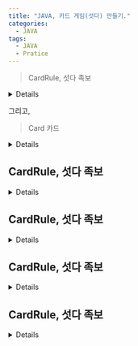 ```yaml
---
title: "JAVA, 카드 게임(섯다) 만들기."
categories:
  - JAVA
tags:
  - JAVA
  - Pratice
---
```



>CardRule, 섯다 족보

<details>
<summmary>접기/펼치기</summary>
<div markdown="1">
    public class CardRule {
    
 * C3C8      3000
 * C1C3 C1C8 2000
 * CTST x100 1000
 * CXSX x100 X00
 * C1S2 C2S1 99   알리
 * C1S4 S1C4 98   독사  
 * C1S9 S9C1 97   삥
 * C1ST STC1 96   장삥
 * CTS4 STC4 95   장사
 * C4S6 S4C6 94   세륙
 * 끗 X 10
 */

>카드게임은 족보(어떤 카드가 더 높고 낮은가를 정한게임룰)을 갖는다, 섯다는 두장의 카드를 이용하여 게임을 한다.

	public int toV(Card c) {
		int count=0;
		switch(c.getCardVal().charAt(1)) {
		case 'A' : count = 1; break;
		case 'T':count = 10; break;
		default : count = c.getCardVal().charAt(1)-'0'; break;
		}
		return count;
	}

>카드값의 문자열에서 값을 정수로 변환한다. 'A'는 1로, 'T'는 10으로, '2'~'9'는 2~9로 변환한다.

	public boolean isLight(Card c) { 
        
>광 모든 SUIT가 C

		boolean isL = false;
		if(c.getCardVal().charAt(0)=='C') {
			isL=true;
		}
		return isL;
	}

>같은 슈트(suit) 'C'라면 광땡의 대상이 된다.
>>광(C)이면서 밸류가 1,3,8 -> C1 C3 C8

	private boolean is138(Card c) {
		boolean isC= false;
		if(isLight(c)) {
			if(c.getCardVal().charAt(1)=='1'|| c.getCardVal().charAt(1)=='3' || c.getCardVal().charAt(1)=='8') {
				isC=true;
			}
		}
		return isC;
	}
    
>1,3,8이면 광땡이다.
>>광땡일때 값을 구한다.

 public int rule(Card c1, Card c2) {
		int count = 0;
		if(is138(c1) && is138(c2)) { 
            
>C1 C3 C8은 광
>>광처리 1, 3, 8

			if((toV(c1)*toV(c2)==24)&&(toV(c1)+toV(c2)==11)) {
				count= 3000;
			}

>곱해서 24, 더해서 11은 3 또는 8이므로 38광땡이고 값은 3000이다.

			else if((toV(c1)*toV(c2)==3)&&(toV(c1)+toV(c2)==4)	) {
				count = 2000;
			}

>곱해서 3 더해서 3는 1또는 3뿐이므로 13광땡이고 값은 2000이다.

			else if((toV(c1)*toV(c2)==8)&&toV(c1)+toV(c2)==9) {
				count=2000;
			}

>곱해서 8 더해서 9는 1또는 8이므로 18광땡이고 값은 2000이다.

		}
		else { 
            
>땡처리

			if((toV(c1)==toV(c2))) {
                
>10,10 -> 1000

				count= toV(c1)*100;
			}

>곱해서 2 더해서 3은 1또는 2뿐이므로 12알리이고 값은 99이다.

		else if((toV(c2)*toV(c2)==4)&&(toV(c1)+toV(c2)==5)){
			count=98;
		}

>곱해서 4 더해서 5는 1또는 5뿐이므로 14독사이고 값은 98이다.

		else if((toV(c1)*toV(c2)==9)&&(toV(c1)+toV(c2)==10)) {
			count=97;
		}

>곱해서 9 더해서 10은 1또는 9뿐이므로 19뺑이고 값은 97이다.
    
		else if((toV(c1)*toV(c2)==10)&&(toV(c1)+toV(c2)==11)) {
			count=96;
		}
		else if((toV(c1)*toV(c2)==40)&&(toV(c1)+toV(c2)==14)) { //4 10
			count = 95;
		}
		else if((toV(c1)*toV(c2)==24)&&(toV(c1)+toV(c2)==10)) {//4 5
			count=94;
		}
		else {
			count=((toV(c1)+toV(c2))%10)*10;
		}

>모두 아니면 끗으로 두 카드값의 일의 자리에 10을 곱한다 7 8 은 15이고 일의자리 5x10은 50점이며 5끗이

	}
return count;
 }
}

</div>
</details>

그리고,

>Card 카드

<details>
<summmary>접기/펼치기</summary>
<div markdown="1">

public class Card {
 private String cardVal; //H8
 public String getCardVal() {
	return cardVal;
 }
 public Card() {
	int deck=(int)(Math.random()*CardUtil.SUIT.length); 
    
>0~1

	int suit=(int)(Math.random()*CardUtil.VALU.length); 
    
>0~9

>임의의 카드 값을 갖는다. H6

	cardVal=CardUtil.SUIT[deck]+CardUtil.VALU[suit];
 }

>테스트용

 public Card(String s) {
	this.cardVal=s;  
    
>문자열은 값 복사

 }

>복사 생성자

 public Card(Card c) {
	this(c.getCardVal());  
    
>문자열은 값 복사
>>this.cardVal=c.getCardVal(); //동일

 }
 @Override
 public String toString() {
	return "[" + cardVal + "]";
 }

>Eclipse-Source-Generate hashCode() and equals()를 이용하여 자동으로 만들자

 @Override
 public int hashCode() {
	final int prime = 31;
	int result = 1;
	result = prime * result + ((cardVal == null) ? 0 : cardVal.hashCode());
	return result;
 }

>소스를 정리하면  카드값과 카드값을 일대일로 비교한다.

 @Override
 public boolean equals(Object obj) {
	Card cb=(Card)obj; 
	if(cardVal.equals(cb.getCardVal())){
		return true;
	}else{
		return false;
	}
 } 

>추가된 static 비교 기준 메서드

 public static int compareCard(Card c1, Card c2){
	return c1.getCardVal().compareTo(c2.getCardVal());
 }
 public static int compareRCard(Card c1, Card c2){
	return -c1.getCardVal().compareTo(c2.getCardVal());
 }
}
</div>
</details>

## CardRule, 섯다 족보

<details>
<summmary>접기/펼치기</summary>

</details>

## CardRule, 섯다 족보

<details>
<summmary>접기/펼치기</summary>

</details>

## CardRule, 섯다 족보

<details>
<summmary>접기/펼치기</summary>

</details>

## CardRule, 섯다 족보

<details>
<summmary>접기/펼치기</summary>

</details>